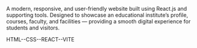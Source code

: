 A modern, responsive, and user-friendly website built using React.js and supporting tools.
Designed to showcase an educational institute’s profile, courses, faculty, and facilities — providing a smooth digital experience for students and visitors.

HTML--CSS--REACT--VITE
